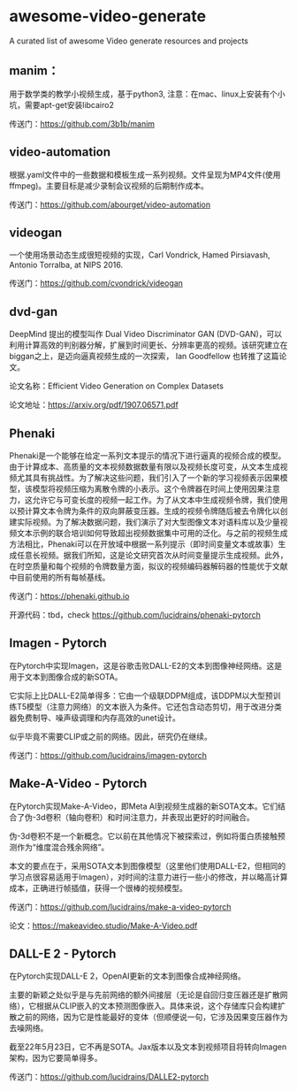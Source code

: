 # awesome-video-generate
A curated list of awesome Video generate resources and projects

## manim：

用于数学类的教学小视频生成，基于python3, 注意：在mac、linux上安装有个小坑，需要apt-get安装libcairo2

传送门：https://github.com/3b1b/manim

## video-automation

根据.yaml文件中的一些数据和模板生成一系列视频。文件呈现为MP4文件(使用ffmpeg)。主要目标是减少录制会议视频的后期制作成本。

传送门：https://github.com/abourget/video-automation

## videogan

一个使用场景动态生成很短视频的实现，Carl Vondrick, Hamed Pirsiavash, Antonio Torralba, at NIPS 2016. 

传送门：https://github.com/cvondrick/videogan

## dvd-gan
DeepMind 提出的模型叫作 Dual Video Discriminator GAN (DVD-GAN)，可以利用计算高效的判别器分解，扩展到时间更长、分辨率更高的视频。该研究建立在biggan之上，是迈向逼真视频生成的一次探索， Ian Goodfellow 也转推了这篇论文。

论文名称：Efficient Video Generation on Complex Datasets

论文地址：https://arxiv.org/pdf/1907.06571.pdf

## Phenaki
Phenaki是一个能够在给定一系列文本提示的情况下进行逼真的视频合成的模型。由于计算成本、高质量的文本视频数据数量有限以及视频长度可变，从文本生成视频尤其具有挑战性。为了解决这些问题，我们引入了一个新的学习视频表示因果模型，该模型将视频压缩为离散令牌的小表示。这个令牌器在时间上使用因果注意力，这允许它与可变长度的视频一起工作。为了从文本中生成视频令牌，我们使用以预计算文本令牌为条件的双向屏蔽变压器。生成的视频令牌随后被去令牌化以创建实际视频。为了解决数据问题，我们演示了对大型图像文本对语料库以及少量视频文本示例的联合培训如何导致超出视频数据集中可用的泛化。与之前的视频生成方法相比，Phenaki可以在开放域中根据一系列提示（即时间变量文本或故事）生成任意长视频。据我们所知，这是论文研究首次从时间变量提示生成视频。此外，在时空质量和每个视频的令牌数量方面，拟议的视频编码器解码器的性能优于文献中目前使用的所有每帧基线。

传送门：https://phenaki.github.io

开源代码：tbd，check https://github.com/lucidrains/phenaki-pytorch

## Imagen - Pytorch

在Pytorch中实现Imagen，这是谷歌击败DALL-E2的文本到图像神经网络。这是用于文本到图像合成的新SOTA。

它实际上比DALL-E2简单得多：它由一个级联DDPM组成，该DDPM以大型预训练T5模型（注意力网络）的文本嵌入为条件。它还包含动态剪切，用于改进分类器免费制导、噪声级调理和内存高效的unet设计。

似乎毕竟不需要CLIP或之前的网络。因此，研究仍在继续。

传送门：https://github.com/lucidrains/imagen-pytorch

## Make-A-Video - Pytorch

在Pytorch实现Make-A-Video，即Meta AI到视频生成器的新SOTA文本。它们结合了伪-3d卷积（轴向卷积）和时间注意力，并表现出更好的时间融合。

伪-3d卷积不是一个新概念。它以前在其他情况下被探索过，例如将蛋白质接触预测作为“维度混合残余网络”。

本文的要点在于，采用SOTA文本到图像模型（这里他们使用DALL-E2，但相同的学习点很容易适用于Imagen），对时间的注意力进行一些小的修改，并以略高计算成本，正确进行帧插值，获得一个很棒的视频模型。

传送门：https://github.com/lucidrains/make-a-video-pytorch

论文：https://makeavideo.studio/Make-A-Video.pdf

## DALL-E 2 - Pytorch

在Pytorch实现DALL-E 2，OpenAI更新的文本到图像合成神经网络。


主要的新颖之处似乎是与先前网络的额外间接层（无论是自回归变压器还是扩散网络），它根据从CLIP嵌入的文本预测图像嵌入。具体来说，这个存储库只会构建扩散之前的网络，因为它是性能最好的变体（但顺便说一句，它涉及因果变压器作为去噪网络。

截至22年5月23日，它不再是SOTA。Jax版本以及文本到视频项目将转向Imagen架构，因为它要简单得多。

传送门：https://github.com/lucidrains/DALLE2-pytorch










